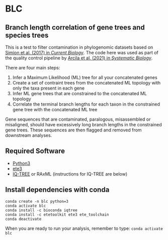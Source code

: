 # BLC

## Branch length correlation of gene trees and species trees

This is a test to filter contamination in phylogenomic datasets based on [Simion et al. (2017) in *Current Biology*](https://www.sciencedirect.com/science/article/pii/S0960982217301999). The code here was used as part of the quality control pipeline by [Arcila et al. (2021) in *Systematic Biology*](https://academic.oup.com/sysbio/article-abstract/70/6/1123/6204118).

There are four main steps:
1. Infer a Maximum Likelihood (ML) tree for all your concatenated genes
2. Create a set of contraint trees from the concatenated ML topology with only the taxa present in each gene
3. Infer ML gene trees that are constrained to the concatenated ML topology
4. Correlate the terminal branch lengths for each taxon in the constrained gene tree with the concatenated ML tree

Gene sequences that are contaminated, paralogous, misassembled or misaligned, should have excessively long branch lengths in the constrained gene trees. These sequences are then flagged and removed from downstream analyses. 

## Required Software
* [Python3](https://www.anaconda.com)
* [ete3](http://etetoolkit.org) 
* [IQ-TREE](http://www.iqtree.org) or RAxML (instructions for IQ-TREE are below)

## Install dependencies with conda
```
conda create -n blc python=3
conda activate blc
conda install -c bioconda iqtree
conda install -c etetoolkit ete3 ete_toolchain
conda deactivate
```

When you are ready to run your analysis, remember to type:
`conda activate blc`


